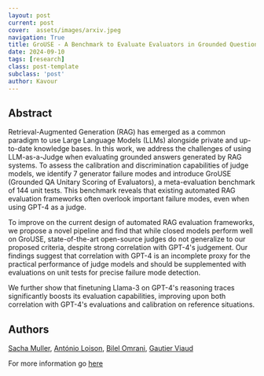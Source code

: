 ```yaml
---
layout: post
current: post
cover:  assets/images/arxiv.jpeg
navigation: True
title: GroUSE - A Benchmark to Evaluate Evaluators in Grounded Question Answering
date: 2024-09-10
tags: [research]
class: post-template
subclass: 'post'
author: Kavour
---
```


<h2> Abstract </h2>

<p> Retrieval-Augmented Generation (RAG) has emerged as a common paradigm to use Large Language Models (LLMs) alongside private and up-to-date knowledge bases. In this work, we address the challenges of using LLM-as-a-Judge when evaluating grounded answers generated by RAG systems. To assess the calibration and discrimination capabilities of judge models, we identify 7 generator failure modes and introduce GroUSE (Grounded QA Unitary Scoring of Evaluators), a meta-evaluation benchmark of 144 unit tests. This benchmark reveals that existing automated RAG evaluation frameworks often overlook important failure modes, even when using GPT-4 as a judge.</p>
<p>To improve on the current design of automated RAG evaluation frameworks, we propose a novel pipeline and find that while closed models perform well on GroUSE, state-of-the-art open-source judges do not generalize to our proposed criteria, despite strong correlation with GPT-4's judgement. Our findings suggest that correlation with GPT-4 is an incomplete proxy for the practical performance of judge models and should be supplemented with evaluations on unit tests for precise failure mode detection.</p>
<p>We further show that finetuning Llama-3 on GPT-4's reasoning traces significantly boosts its evaluation capabilities, improving upon both correlation with GPT-4's evaluations and calibration on reference situations.</p>

<h2> Authors </h2>

<p> <a href="https://arxiv.org/search/cs?searchtype=author&amp;query=Muller,+S">Sacha Muller</a>, <a href="https://arxiv.org/search/cs?searchtype=author&amp;query=Loison,+A">António Loison</a>, <a href="https://arxiv.org/search/cs?searchtype=author&amp;query=Omrani,+B">Bilel Omrani</a>, <a href="https://arxiv.org/search/cs?searchtype=author&amp;query=Viaud,+G">Gautier Viaud</a></p>

<p>For more information go <a href='https://www.arxiv.org/abs/2409.06595'>here</a></p>